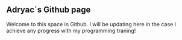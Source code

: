 ## Adryac´s Github page

Welcome to this space in Github. I will be updating here in the case I achieve any progress with my programming traning!
